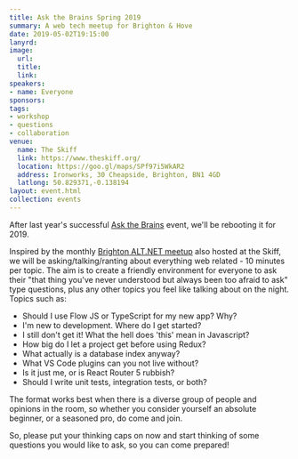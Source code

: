```yaml
---
title: Ask the Brains Spring 2019
summary: A web tech meetup for Brighton & Hove
date: 2019-05-02T19:15:00
lanyrd: 
image:
  url: 
  title: 
  link: 
speakers:
- name: Everyone
sponsors:
tags:
- workshop
- questions
- collaboration
venue:
  name: The Skiff
  link: https://www.theskiff.org/
  location: https://goo.gl/maps/SPf97i5WkAR2
  address: Ironworks, 30 Cheapside, Brighton, BN1 4GD
  latlong: 50.829371,-0.138194
layout: event.html
collection: events
---
```



After last year's successful [Ask the Brains](https://asyncjs.com/ask-the-brains/) event, we'll be rebooting it for 2019.

Inspired by the monthly [Brighton ALT.NET meetup](http://brightonalt.net/) also hosted at the Skiff, we will be asking/talking/ranting about everything web related - 10 minutes per topic. The aim is to create a friendly environment for everyone to ask their "that thing you've never understood but always been too afraid to ask" type questions, plus any other topics you feel like talking about on the night. Topics such as:

- Should I use Flow JS or TypeScript for my new app? Why?
- I'm new to development. Where do I get started?
- I still don't get it! What the hell does 'this' mean in Javascript?
- How big do I let a project get before using Redux?
- What actually is a database index anyway?
- What VS Code plugins can you not live without?
- Is it just me, or is React Router 5 rubbish?
- Should I write unit tests, integration tests, or both?

The format works best when there is a diverse group of people and opinions in the room, so whether you consider yourself an absolute beginner, or a seasoned pro, do come and join.

So, please put your thinking caps on now and start thinking of some questions you would like to ask, so you can come prepared!
